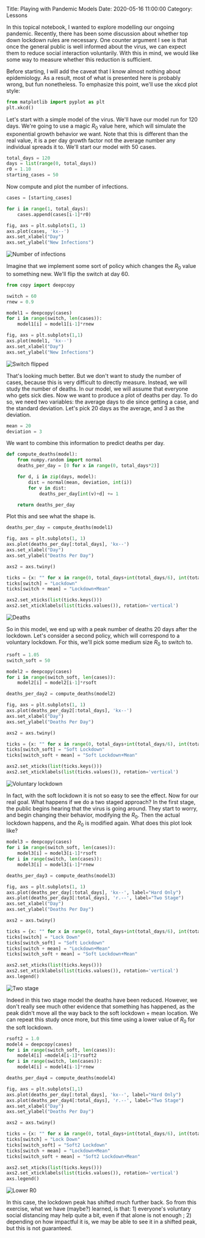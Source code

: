 Title: Playing with Pandemic Models
Date: 2020-05-16 11:00:00
Category: Lessons

In this topical notebook, I wanted to explore modelling our ongoing pandemic. Recently, there has been some discussion about whether top down lockdown rules are necessary. One counter argument I see is that once the general public is well informed about the virus, we can expect them to reduce social interaction voluntarily. With this in mind, we would like some way to measure whether this reduction is sufficient.

Before starting, I will add the caveat that I know almost nothing about epidemiology. As a result, most of what is presented here is probably wrong, but fun nonetheless. To emphasize this point, we'll use the xkcd plot style:


```python
from matplotlib import pyplot as plt
plt.xkcd()
```

Let's start with a simple model of the virus. We'll have our model run for 120 days. We're going to use a magic $R_0$ value here, which will simulate the exponential growth behavior we want. Note that this is different than the real value, it is a per day growth factor not the average number any individual spreads it to. We'll start our model with 50 cases.


```python
total_days = 120
days = list(range(0, total_days))
r0 = 1.10
starting_cases = 50
```

Now compute and plot the number of infections.


```python
cases = [starting_cases]

for i in range(1, total_days):
    cases.append(cases[i-1]*r0)

fig, axs = plt.subplots(1, 1)
axs.plot(cases, 'kx--')
axs.set_xlabel("Day")
axs.set_ylabel("New Infections")
```


![Number of infections]({attach}assets/pand/output_5_0.png)


Imagine that we implement some sort of policy which changes the $R_0$ value to something new. We'll flip the switch at day 60.


```python
from copy import deepcopy

switch = 60
rnew = 0.9

model1 = deepcopy(cases)
for i in range(switch, len(cases)):
    model1[i] = model1[i-1]*rnew

fig, axs = plt.subplots(1,1)
axs.plot(model1, 'kx--')
axs.set_xlabel("Day")
axs.set_ylabel("New Infections")
```


![Switch flipped]({attach}assets/pand/output_7_0.png)


That's looking much better. But we don't want to study the number of cases, because this is very difficult to directly measure. Instead, we will study the number of deaths. In our model, we will assume that everyone who gets sick dies. Now we want to produce a plot of deaths per day. To do so, we need two variables: the average days to die since getting a case, and the standard deviation. Let's pick 20 days as the average, and 3 as the deviation.


```python
mean = 20
deviation = 3
```

We want to combine this information to predict deaths per day.


```python
def compute_deaths(model):
    from numpy.random import normal
    deaths_per_day = [0 for x in range(0, total_days*2)]

    for d, i in zip(days, model):
        dist = normal(mean, deviation, int(i))
        for v in dist:
            deaths_per_day[int(v)+d] += 1

    return deaths_per_day
```

Plot this and see what the shape is.


```python
deaths_per_day = compute_deaths(model1)

fig, axs = plt.subplots(1, 1)
axs.plot(deaths_per_day[:total_days], 'kx--')
axs.set_xlabel("Day")
axs.set_ylabel("Deaths Per Day")

axs2 = axs.twiny()

ticks = {x: "" for x in range(0, total_days+int(total_days/6), int(total_days/6))}
ticks[switch] = "Lockdown"
ticks[switch + mean] = "Lockdown+Mean"

axs2.set_xticks(list(ticks.keys()))
axs2.set_xticklabels(list(ticks.values()), rotation='vertical')
```


![Deaths]({attach}assets/pand/output_13_0.png)


So in this model, we end up with a peak number of deaths 20 days after the lockdown. Let's consider a second policy, which will correspond to a voluntary lockdown. For this, we'll pick some medium size $R_0$ to switch to.


```python
rsoft = 1.05
switch_soft = 50

model2 = deepcopy(cases)
for i in range(switch_soft, len(cases)):
    model2[i] = model2[i-1]*rsoft

deaths_per_day2 = compute_deaths(model2)

fig, axs = plt.subplots(1, 1)
axs.plot(deaths_per_day2[:total_days], 'kx--')
axs.set_xlabel("Day")
axs.set_ylabel("Deaths Per Day")

axs2 = axs.twiny()

ticks = {x: "" for x in range(0, total_days+int(total_days/6), int(total_days/6))}
ticks[switch_soft] = "Soft Lockdown"
ticks[switch_soft + mean] = "Soft Lockdown+Mean"

axs2.set_xticks(list(ticks.keys()))
axs2.set_xticklabels(list(ticks.values()), rotation='vertical')
```


![Voluntary lockdown]({attach}assets/pand/output_15_0.png)


In fact, with the soft lockdown it is not so easy to see the effect. Now for our real goal. What happens if we do a two staged approach? In the first stage, the public begins hearing that the virus is going around. They start to worry, and begin changing their behavior, modifying the $R_0$. Then the actual lockdown happens, and the $R_0$ is modified again. What does this plot look like?


```python
model3 = deepcopy(cases)
for i in range(switch_soft, len(cases)):
    model3[i] = model3[i-1]*rsoft
for i in range(switch, len(cases)):
    model3[i] = model3[i-1]*rnew
```


```python
deaths_per_day3 = compute_deaths(model3)

fig, axs = plt.subplots(1, 1)
axs.plot(deaths_per_day[:total_days], 'kx--', label="Hard Only")
axs.plot(deaths_per_day3[:total_days], 'r.--', label="Two Stage")
axs.set_xlabel("Day")
axs.set_ylabel("Deaths Per Day")

axs2 = axs.twiny()

ticks = {x: "" for x in range(0, total_days+int(total_days/6), int(total_days/6))}
ticks[switch] = "Lock Down"
ticks[switch_soft] = "Soft Lockdown"
ticks[switch + mean] = "Lockdown+Mean"
ticks[switch_soft + mean] = "Soft Lockdown+Mean"

axs2.set_xticks(list(ticks.keys()))
axs2.set_xticklabels(list(ticks.values()), rotation='vertical')
axs.legend()
```


![Two stage]({attach}assets/pand/output_18_0.png)


Indeed in this two stage model the deaths have been reduced. However, we don't really see much other evidence that something has happened, as the peak didn't move all the way back to the soft lockdown + mean location. We can repeat this study once more, but this time using a lower value of $R_0$ for the soft lockdown.


```python
rsoft2 = 1.0
model4 = deepcopy(cases)
for i in range(switch_soft, len(cases)):
    model4[i] =model4[i-1]*rsoft2
for i in range(switch, len(cases)):
    model4[i] = model4[i-1]*rnew
```


```python
deaths_per_day4 = compute_deaths(model4)

fig, axs = plt.subplots(1,1)
axs.plot(deaths_per_day[:total_days], 'kx--', label="Hard Only")
axs.plot(deaths_per_day4[:total_days], 'r.--', label="Two Stage")
axs.set_xlabel("Day")
axs.set_ylabel("Deaths Per Day")

axs2 = axs.twiny()

ticks = {x: "" for x in range(0, total_days+int(total_days/6), int(total_days/6))}
ticks[switch] = "Lock Down"
ticks[switch_soft] = "Soft2 Lockdown"
ticks[switch + mean] = "Lockdown+Mean"
ticks[switch_soft + mean] = "Soft2 Lockdown+Mean"

axs2.set_xticks(list(ticks.keys()))
axs2.set_xticklabels(list(ticks.values()), rotation='vertical')
axs.legend()
```


![Lower R0]({attach}assets/pand/output_21_0.png)


In this case, the lockdown peak has shifted much further back. So from this exercise, what we have (maybe?) learned, is that: 1) everyone's voluntary social distancing may help quite a bit, even if that alone is not enough ;
2) depending on how impactful it is, we may be able to see it in a shifted peak, but this is not guaranteed.

